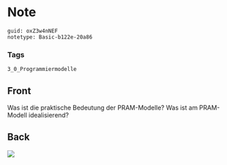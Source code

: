 # Note
```
guid: oxZ3w4nNEF
notetype: Basic-b122e-20a86
```

### Tags
```
3_0_Programmiermodelle
```

## Front
Was ist die praktische Bedeutung der PRAM-Modelle? Was ist am PRAM-Modell idealisierend?

## Back
<img src="paste-c2f68e447f456a7ba5f0eb227e531c0adb24806c.jpg">
